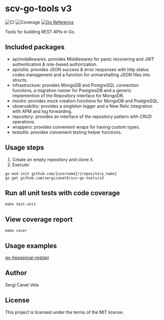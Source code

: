 # scv-go-tools v3
![CI](https://github.com/sergicanet9/scv-go-tools/actions/workflows/ci.yml/badge.svg)
![Coverage](https://img.shields.io/badge/Coverage-100.0%25-brightgreen)
[![Go Reference](https://pkg.go.dev/badge/github.com/sergicanet9/scv-go-tools/v3.svg)](https://pkg.go.dev/github.com/sergicanet9/scv-go-tools/v3)

Tools for building REST APIs in Go.

## Included packages
- api/middlewares: provides Middlewares for panic recovering and JWT authentication & role-based authorization.
- api/utils: provides JSON success & error responses with http status codes management and a function for unmarshalling JSON files into structs.
- infrastructure: provides MongoDB and PostgreSQL connection functions, a migration runner for PostgresDB and a generic implemention of the Repository interface for MongoDB.
- mocks: provides mock creation functions for MongoDB and PostgreSQL.
- observability: provides a singleton logger and a New Relic integration with APM and log forwarding.
- repository: provides an interface of the repository pattern with CRUD operations.
- wrappers: provides convenient wraps for having custom types.
- testutils: provides convenient testing helper functions.

## Usage steps
1. Create an empty repository and clone it.
2. Execute:
```
go mod init github.com/{username}/{repository_name}
go get github.com/sergicanet9/scv-go-tools/v3
```

## Run all unit tests with code coverage
```
make test-unit
```

## View coverage report
```
make cover
```

## Usage examples
[go-hexagonal-restapi](https://github.com/sergicanet9/go-hexagonal-api)

## Author
Sergi Canet Vela

## License
This project is licensed under the terms of the MIT license.
